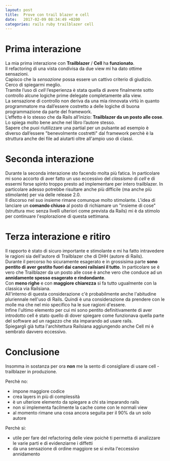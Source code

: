 ```yaml
---
layout: post
title:  Prove con trail blazer e cell
date:   2017-02-09 08:34:49 +0200
categories: rails ruby trailblazer cell
---
```


# Prima interazione
La mia prima interazione con __Trailblazer__ / __Cell__ ha __funzionato__.  
Il refactoring di una vista condivisa da due view mi ha dato ottime sensazioni.  
Capisco che la _sensazione_ possa essere un cattivo criterio di giudizio.  
Cerco di spiegarmi meglio.  
Tramite l’uso di _cell_ l’esperienza è stata quella di avere finalmente sotto controllo alcune logiche prime delegate completamente alla view.  
La sensazione di controllo non deriva da una mia rinnovata virtù in quanto programmatore ma dall’essere costretto a delle logiche di buona programmazione da parte del framework.  
L’effetto è lo stesso che da Rails all’inizio: __Trailblazer da un posto alle cose__.  
Lo spiega molto bene anche nel libro l’autore stesso.  
Sapere che puoi riutilizzare una partial per un pulsante ad esempio è diverso dall’essere "benevolmente costretti" dal framework perchè è la struttura anche dei file ad aiutarti oltre all'ampio uso di classi.

# Seconda interazione
Durante la seconda interazione sto facendo molta più fatica. In particolare mi sono accorto di aver fatto un uso eccessivo del _classismo_ di _cell_ e di essermi forse spinto troppo presto ad implementare per intero trailblazer. In particolare adesso potrebbe risultare anche più difficile (ma anche più stimolante) per via delle release 2.0.  
Il discorso nel suo insieme rimane comunque molto stimolante. L'idea di lanciare un __comando chiuso__ al posto di richiamare un "insieme di cose" (struttura mvc senza livelli ulteriori come prevista da Rails) mi è da stimolo per continuare l'esplorazione di questa settimana.

# Terza interazione e ritiro
Il rapporto è stato di sicuro importante e stimolante e mi ha fatto intravedere le ragioni sia dell'autore di Trailblazer che di DHH (autore di Rails).  
Durante il percorso ho sicuramente esagerato e in grossisima parte __sono pentito di aver gestito fuori dai canoni railsiani il tutto__.
In particolare se è vero che Trailblazer da un posto alle cose è anche vero che conduce ad un __annidamente spesso esagerato e rindondante__.  
Con __meno righe__ e con __maggiore chiarezza__ si fa tutto ugualmente con la classica via Railsiana.  
All'interno di questa considerazione c'è probabilmente anche l'abitudine pluriennale nell'uso di Rails. Quindi è una considerazione da prendere con le molle ma che nel mio specifico ha le sue ragioni d'essere.  
Infine l'ultimo elemento per cui mi sono pentito definitivamente di aver introdotto cell è stato quello di dover spiegare come funzionava quella parte del software ad un ragazzo che sta imparando ad usare rails.  
Spiegargli già tutta l'architettura Railsiana aggiungendo anche Cell mi è sembrato davvero eccessivo.

# Conclusione
Insomma in sostanza per ora __non__ me la sento di consigliare di usare cell - trailblazer in produzione.

Perchè no:

- impone maggiore codice
- crea layers in più di complessità
- è un ulteriore elemento da spiegare a chi sta imparando rails
- non si implementa facilmente la cache come con le normali view
- al momento rimane una cosa ancora seguita per il 90% da un solo autore

Perchè si:

- utile per fare del refactoring delle view poichè ti permetta di analizzare le varie parti e di evidenziarne i diffetti
- da una sensazione di ordine maggiore se si evita l'eccessivo annidamento